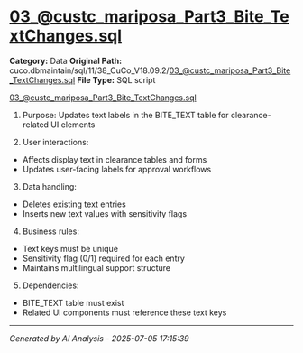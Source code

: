 # 03_@custc_mariposa_Part3_Bite_TextChanges.sql

**Category:** Data
**Original Path:** cuco.dbmaintain/sql/11/38_CuCo_V18.09.2/03_@custc_mariposa_Part3_Bite_TextChanges.sql
**File Type:** SQL script

03_@custc_mariposa_Part3_Bite_TextChanges.sql
1. Purpose: Updates text labels in the BITE_TEXT table for clearance-related UI elements

2. User interactions:
- Affects display text in clearance tables and forms
- Updates user-facing labels for approval workflows

3. Data handling:
- Deletes existing text entries
- Inserts new text values with sensitivity flags

4. Business rules:
- Text keys must be unique
- Sensitivity flag (0/1) required for each entry
- Maintains multilingual support structure

5. Dependencies:
- BITE_TEXT table must exist
- Related UI components must reference these text keys

---
*Generated by AI Analysis - 2025-07-05 17:15:39*
